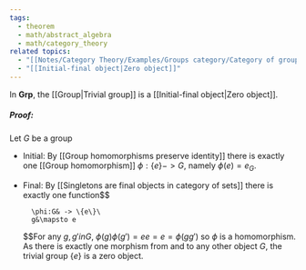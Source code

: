 ```yaml
---
tags:
  - theorem
  - math/abstract_algebra
  - math/category_theory
related topics:
  - "[[Notes/Category Theory/Examples/Groups category/Category of groups]]"
  - "[[Initial-final object|Zero object]]"
---
```

In $\mathbf{Grp}$, the [[Group|Trivial group]] is a [[Initial-final object|Zero object]].
##### Proof:
Let $G$ be a group
- Initial:
	By [[Group homomorphisms preserve identity]] there is exactly one [[Group homomorphism]] $\phi: \{e\} -> G$, namely $\phi(e)=e_G$.
- Final:
	By [[Singletons are final objects in category of sets]] there is exactly one function$$
	
		\phi:G& -> \{e\}\
		g&\mapsto e
	
	$$For any $g,g' in G$, $\phi(g)\phi(g')=ee=e=\phi(gg')$ so $\phi$ is a homomorphism.
As there is exactly one morphism from and to any other object $G$, the trivial group $\{e\}$ is a zero object.